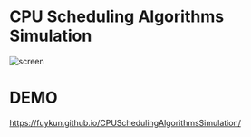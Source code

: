 # CPU Scheduling Algorithms Simulation


<img src="https://i.ibb.co/qgFVm1G/screen.png" alt="screen" border="0">

# DEMO
https://fuykun.github.io/CPUSchedulingAlgorithmsSimulation/
